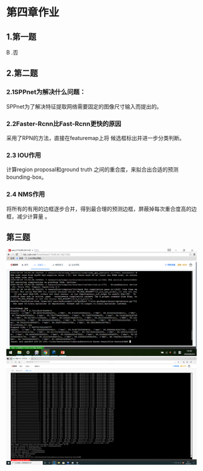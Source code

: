 # 第四章作业

## 1.第一题

B .否

## 2.第二题
### 2.1SPPnet为解决什么问题：

SPPnet为了解决特征提取网络需要固定的图像尺寸输入而提出的。

### 2.2Faster-Rcnn比Fast-Rcnn更快的原因

采用了RPN的方法，直接在featuremap上将 候选框标出并进一步分类判断。

### 2.3 IOU作用

计算region proposal和ground truth 之间的重合度，来拟合出合适的预测bounding-box。

### 2.4 NMS作用

将所有的有用的边框逐步合并，得到最合理的预测边框，屏蔽掉每次重合度高的边框，减少计算量 。

## 第三题

![图片1](.\图片\图片1.png)![awdw](.\图片\awdw.png)